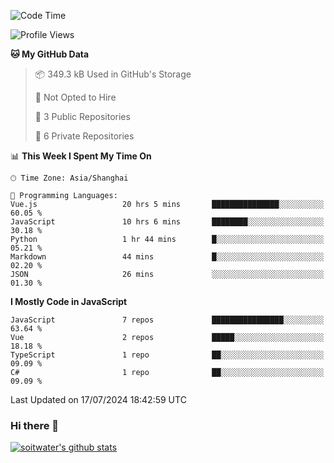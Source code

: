<!--START_SECTION:waka-->
![Code Time](http://img.shields.io/badge/Code%20Time-3%2C741%20hrs%2055%20mins-blue)

![Profile Views](http://img.shields.io/badge/Profile%20Views-0-blue)

**🐱 My GitHub Data** 

> 📦 349.3 kB Used in GitHub's Storage 
 > 
> 🚫 Not Opted to Hire
 > 
> 📜 3 Public Repositories 
 > 
> 🔑 6 Private Repositories 
 > 
📊 **This Week I Spent My Time On** 

```text
🕑︎ Time Zone: Asia/Shanghai

💬 Programming Languages: 
Vue.js                   20 hrs 5 mins       ███████████████░░░░░░░░░░   60.05 % 
JavaScript               10 hrs 6 mins       ████████░░░░░░░░░░░░░░░░░   30.18 % 
Python                   1 hr 44 mins        █░░░░░░░░░░░░░░░░░░░░░░░░   05.21 % 
Markdown                 44 mins             █░░░░░░░░░░░░░░░░░░░░░░░░   02.20 % 
JSON                     26 mins             ░░░░░░░░░░░░░░░░░░░░░░░░░   01.30 % 
```

**I Mostly Code in JavaScript** 

```text
JavaScript               7 repos             ████████████████░░░░░░░░░   63.64 % 
Vue                      2 repos             █████░░░░░░░░░░░░░░░░░░░░   18.18 % 
TypeScript               1 repo              ██░░░░░░░░░░░░░░░░░░░░░░░   09.09 % 
C#                       1 repo              ██░░░░░░░░░░░░░░░░░░░░░░░   09.09 % 
```




 Last Updated on 17/07/2024 18:42:59 UTC
<!--END_SECTION:waka-->

### Hi there 👋
[![soitwater's github stats](https://github-readme-stats.vercel.app/api?username=soitwater)](https://github.com/soitwater/github-readme-stats)
